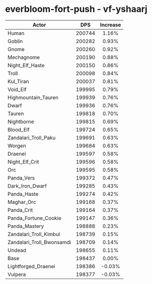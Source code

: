 # everbloom-fort-push - vf-yshaarj
| Actor | DPS | Increase |
|---|:---:|:---:|
|Human|200744|1.16%|
|Goblin|200282|0.93%|
|Gnome|200260|0.92%|
|Mechagnome|200190|0.88%|
|Night_Elf_Haste|200150|0.86%|
|Troll|200098|0.84%|
|Kul_Tiran|200037|0.81%|
|Void_Elf|199995|0.79%|
|Highmountain_Tauren|199939|0.76%|
|Dwarf|199936|0.76%|
|Tauren|199818|0.70%|
|Nightborne|199815|0.69%|
|Blood_Elf|199724|0.65%|
|Zandalari_Troll_Paku|199691|0.63%|
|Worgen|199684|0.63%|
|Draenei|199597|0.58%|
|Night_Elf_Crit|199596|0.58%|
|Orc|199595|0.58%|
|Panda_Vers|199372|0.47%|
|Dark_Iron_Dwarf|199285|0.43%|
|Panda_Haste|199274|0.42%|
|Maghar_Orc|199168|0.37%|
|Panda_Crit|199164|0.37%|
|Panda_Fortune_Cookie|199147|0.36%|
|Panda_Mastery|198888|0.23%|
|Zandalari_Troll_Kimbul|198739|0.15%|
|Zandalari_Troll_Bwonsamdi|198709|0.14%|
|Undead|198655|0.11%|
|Base|198437|0.00%|
|Lightforged_Draenei|198386|-0.03%|
|Vulpera|198377|-0.03%|
